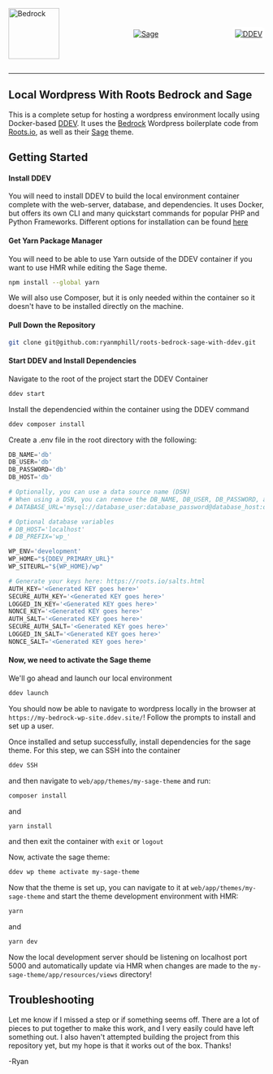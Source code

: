 <div style="display: flex; align-items: center; justify-content: space-between; column-gap: 2rem;">
<p>
  <a href="https://roots.io/bedrock/">
    <img alt="Bedrock" src="https://cdn.roots.io/app/uploads/logo-bedrock.svg" height="100">
  </a>
</p>
<p>
  <a href="https://roots.io/sage/">
    <img alt="Sage" src="https://camo.githubusercontent.com/816698628628ce5df08887232d124acb9057ef5b9ecbf860fbefc3c40fa3a4b9/68747470733a2f2f63646e2e726f6f74732e696f2f6170702f75706c6f6164732f6c6f676f2d736167652e737667">
  </a>
</p>
<p>
  <a href="https://ddev.com/">
    <img style="background-color: white; padding: 0.3em; border-radius: 5px;" alt="DDEV" src="https://camo.githubusercontent.com/130a145fe53e55281e0c11867bb89d7b9370cacc7dfe304a15a83fec05195c55/68747470733a2f2f646465762e636f6d2f6c6f676f732f646465762e737667">
  </a>
</p>
</div>

<hr>

## Local Wordpress With Roots Bedrock and Sage

This is a complete setup for hosting a wordpress environment locally using Docker-based [DDEV](https://ddev.com/). It uses the [Bedrock](https://roots.io/bedrock/) Wordpress boilerplate code from [Roots.io](https://roots.io/), as well as their [Sage](https://roots.io/sage/) theme.

## Getting Started
#### Install DDEV
You will need to install DDEV to build the local environment container complete with the web-server, database, and dependencies. It uses Docker, but offers its own CLI and many quickstart commands for popular PHP and Python Frameworks. Different options for installation can be found [here](https://ddev.readthedocs.io/en/stable/)

#### Get Yarn Package Manager
You will need to be able to use Yarn outside of the DDEV container if you want to use HMR while editing the Sage theme.
```zsh
npm install --global yarn
```
We will also use Composer, but it is only needed within the container so it doesn't have to be installed directly on the machine.

#### Pull Down the Repository
```zsh
git clone git@github.com:ryanmphill/roots-bedrock-sage-with-ddev.git
```

#### Start DDEV and Install Dependencies

Navigate to the root of the project start the DDEV Container

```zsh
ddev start
```

Install the dependencied within the container using the DDEV command

```zsh
ddev composer install
```
Create a .env file in the root directory with the following:

```py
DB_NAME='db'
DB_USER='db'
DB_PASSWORD='db'
DB_HOST='db'

# Optionally, you can use a data source name (DSN)
# When using a DSN, you can remove the DB_NAME, DB_USER, DB_PASSWORD, and DB_HOST variables
# DATABASE_URL='mysql://database_user:database_password@database_host:database_port/database_name'

# Optional database variables
# DB_HOST='localhost'
# DB_PREFIX='wp_'

WP_ENV='development'
WP_HOME="${DDEV_PRIMARY_URL}"
WP_SITEURL="${WP_HOME}/wp"

# Generate your keys here: https://roots.io/salts.html
AUTH_KEY='<Generated KEY goes here>'
SECURE_AUTH_KEY='<Generated KEY goes here>'
LOGGED_IN_KEY='<Generated KEY goes here>'
NONCE_KEY='<Generated KEY goes here>'
AUTH_SALT='<Generated KEY goes here>'
SECURE_AUTH_SALT='<Generated KEY goes here>'
LOGGED_IN_SALT='<Generated KEY goes here>'
NONCE_SALT='<Generated KEY goes here>'
```

#### Now, we need to activate the Sage theme
We'll go ahead and launch our local environment

```zsh
ddev launch
```

You should now be able to navigate to wordpress locally in the browser at `https://my-bedrock-wp-site.ddev.site/`! Follow the prompts to install and set up a user.

Once installed and setup successfully, install dependencies for the sage theme. For this step, we can SSH into the container
```zsh
ddev SSH
``` 
and then navigate to `web/app/themes/my-sage-theme` and run:

```bash
composer install
```
and
```bash
yarn install
```

and then exit the container with `exit` or `logout`

Now, activate the sage theme:
```zsh
ddev wp theme activate my-sage-theme
```

Now that the theme is set up, you can navigate to it at `web/app/themes/my-sage-theme` and start the theme development environment with HMR:
```zsh
yarn
```
and
```zsh
yarn dev
```
Now the local development server should be listening on localhost port 5000 and automatically update via HMR when changes are made to the `my-sage-theme/app/resources/views` directory!

## Troubleshooting
Let me know if I missed a step or if something seems off. There are a lot of pieces to put together to make this work, and I very easily could have left something out. I also haven't attempted building the project from this repository yet, but my hope is that it works out of the box. Thanks! 

-Ryan

